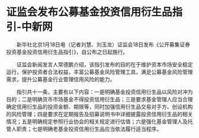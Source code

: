 # 证监会发布公募基金投资信用衍生品指引-中新网

　　新华社北京1月18日电（记者刘慧、刘玉龙）证监会18日发布《公开募集证券投资基金投资信用衍生品指引》，自公布之日起施行。

　　证监会新闻发言人常德鹏介绍，该指引发布的目的在于维护资本市场安全稳定运行，保护投资者合法权益，丰富公募基金风险管理工具，满足公募基金风险管理需求，提升公募基金行业管理信用风险的能力。

　　指引共十一条，主要有以下内容：一是明确基金投资信用衍生品以风险对冲为目的；二是明确货币市场基金不得投资信用衍生品；三是要求基金管理人应当合理确定信用衍生品的投资金额、期限等，同时加强信用衍生品交易对手方、创设机构的风险管理；四是要求在定期报告及招募说明书中详细披露投资信用衍生品的相关情况；五是明确规定参照行业协会的相关规定进行估值；六是强化基金管理人及托管人职责；七是明确老基金投资信用衍生品应当依法履行适当程序。
